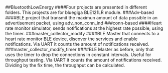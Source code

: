 ##BluetoothLowEnergy
####Four projects are presented in different folders. This projects are for bluegiga BLE121LR module.
###Adv-based
####BLE project that transmit the maximun amount of data possible in an advertisement packet, using adv_non_conn_ind 
###conn-based
####Heart rate monitor simulator, sends notifications at the highest rate possible, using the timer.
###master_collector_modify
####BLE Master that connects to a heart rate monitor BLE device, discover the services and enable notifications. Via UART it counts the amount of notifications received.
###master_collector_modify_timer
####BLE Master as before, only that uses the timer to drop the connections in constant intervals. Useful for throughput testing. Via UART it counts the amount of notifications received. Dividing by the fix time, the throughput can be calculated. 
